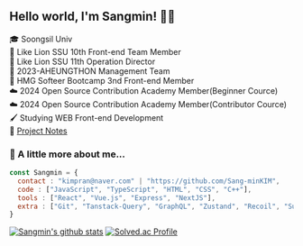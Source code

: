 ## Hello world, I'm Sangmin! 👋🏻
🎓 Soongsil Univ<br>
🦁 Like Lion SSU 10th Front-end Team Member<br>
🦁 Like Lion SSU 11th Operation Director<br>
🦁 2023-AHEUNGTHON Management Team<br>
🚗 HMG Softeer Bootcamp 3nd Front-end Member  
☁️ 2024 Open Source Contribution Academy Member(Beginner Cource)  
☁️ 2024 Open Source Contribution Academy Member(Contributor Cource)  
🖌 Studying WEB Front-end Development  
📗 [Project Notes](https://sangmini.notion.site/34c4223086014cd6a449409ab94d7b3d)


### 📌 A little more about me...
```js
const Sangmin = {
  contact : "kimpran@naver.com" | "https://github.com/Sang-minKIM",
  code : ["JavaScript", "TypeScript", "HTML", "CSS", "C++"],
  tools : ["React", "Vue.js", "Express", "NextJS"],
  extra : ["Git", "Tanstack-Query", "GraphQL", "Zustand", "Recoil", "Supabase", "Emotion"]
}
```

[![Sangmin's github stats](https://github-readme-stats-chi-bay.vercel.app/api?username=Sang-minKIM&show_icons=true&count_private=true)](https://github.com/Sang-minKIM)
[![Solved.ac Profile](http://mazassumnida.wtf/api/v2/generate_badge?boj=kimpran)](https://solved.ac/kimpran/)
